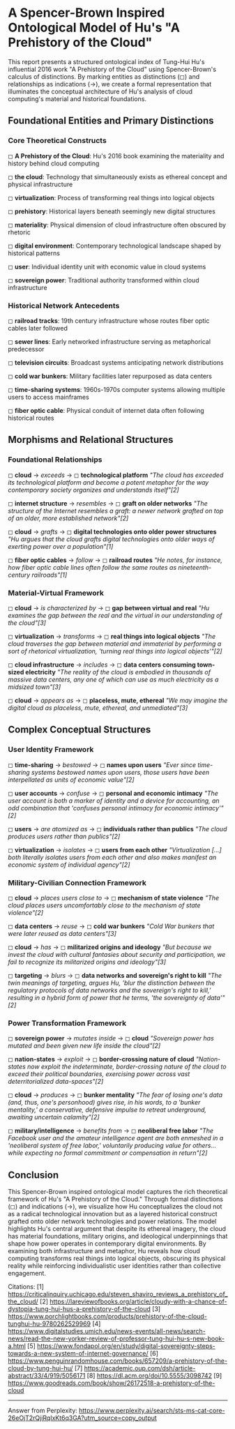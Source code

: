 # A Spencer-Brown Inspired Ontological Model of Hu's "A Prehistory of the Cloud"

This report presents a structured ontological index of Tung-Hui Hu's influential 2016 work "A Prehistory of the Cloud" using Spencer-Brown's calculus of distinctions. By marking entities as distinctions (◻) and relationships as indications (→), we create a formal representation that illuminates the conceptual architecture of Hu's analysis of cloud computing's material and historical foundations.

## Foundational Entities and Primary Distinctions

### Core Theoretical Constructs

◻ **A Prehistory of the Cloud**: Hu's 2016 book examining the materiality and history behind cloud computing

◻ **the cloud**: Technology that simultaneously exists as ethereal concept and physical infrastructure

◻ **virtualization**: Process of transforming real things into logical objects

◻ **prehistory**: Historical layers beneath seemingly new digital structures

◻ **materiality**: Physical dimension of cloud infrastructure often obscured by rhetoric

◻ **digital environment**: Contemporary technological landscape shaped by historical patterns

◻ **user**: Individual identity unit with economic value in cloud systems

◻ **sovereign power**: Traditional authority transformed within cloud infrastructure

### Historical Network Antecedents

◻ **railroad tracks**: 19th century infrastructure whose routes fiber optic cables later followed

◻ **sewer lines**: Early networked infrastructure serving as metaphorical predecessor

◻ **television circuits**: Broadcast systems anticipating network distributions

◻ **cold war bunkers**: Military facilities later repurposed as data centers

◻ **time-sharing systems**: 1960s-1970s computer systems allowing multiple users to access mainframes

◻ **fiber optic cable**: Physical conduit of internet data often following historical routes

## Morphisms and Relational Structures

### Foundational Relationships

◻ **cloud** → *exceeds* → ◻ **technological platform**
   *"The cloud has exceeded its technological platform and become a potent metaphor for the way contemporary society organizes and understands itself"[2]*

◻ **internet structure** → *resembles* → ◻ **graft on older networks**
   *"The structure of the Internet resembles a graft: a newer network grafted on top of an older, more established network"[2]*

◻ **cloud** → *grafts* → ◻ **digital technologies onto older power structures**
   *"Hu argues that the cloud grafts digital technologies onto older ways of exerting power over a population"[1]*

◻ **fiber optic cables** → *follow* → ◻ **railroad routes**
   *"He notes, for instance, how fiber optic cable lines often follow the same routes as nineteenth-century railroads"[1]*

### Material-Virtual Framework

◻ **cloud** → *is characterized by* → ◻ **gap between virtual and real**
   *"Hu examines the gap between the real and the virtual in our understanding of the cloud"[3]*

◻ **virtualization** → *transforms* → ◻ **real things into logical objects**
   *"The cloud traverses the gap between material and immaterial by performing a sort of rhetorical virtualization, 'turning real things into logical objects'"[2]*

◻ **cloud infrastructure** → *includes* → ◻ **data centers consuming town-sized electricity**
   *"The reality of the cloud is embodied in thousands of massive data centers, any one of which can use as much electricity as a midsized town"[3]*

◻ **cloud** → *appears as* → ◻ **placeless, mute, ethereal**
   *"We may imagine the digital cloud as placeless, mute, ethereal, and unmediated"[3]*

## Complex Conceptual Structures

### User Identity Framework

◻ **time-sharing** → *bestowed* → ◻ **names upon users**
   *"Ever since time-sharing systems bestowed names upon users, those users have been interpellated as units of economic value"[2]*

◻ **user accounts** → *confuse* → ◻ **personal and economic intimacy**
   *"The user account is both a marker of identity and a device for accounting, an odd combination that 'confuses personal intimacy for economic intimacy'"[2]*

◻ **users** → *are atomized as* → ◻ **individuals rather than publics**
   *"The cloud produces users rather than publics"[2]*

◻ **virtualization** → *isolates* → ◻ **users from each other**
   *"Virtualization […] both literally isolates users from each other and also makes manifest an economic system of individual agency"[2]*

### Military-Civilian Connection Framework

◻ **cloud** → *places users close to* → ◻ **mechanism of state violence**
   *"The cloud places users uncomfortably close to the mechanism of state violence"[2]*

◻ **data centers** → *reuse* → ◻ **cold war bunkers**
   *"Cold War bunkers that were later reused as data centers"[3]*

◻ **cloud** → *has* → ◻ **militarized origins and ideology**
   *"But because we invest the cloud with cultural fantasies about security and participation, we fail to recognize its militarized origins and ideology"[3]*

◻ **targeting** → *blurs* → ◻ **data networks and sovereign's right to kill**
   *"The twin meanings of targeting, argues Hu, 'blur the distinction between the regulatory protocols of data networks and the sovereign's right to kill,' resulting in a hybrid form of power that he terms, 'the sovereignty of data'"[2]*

### Power Transformation Framework

◻ **sovereign power** → *mutates inside* → ◻ **cloud**
   *"Sovereign power has mutated and been given new life inside the cloud"[2]*

◻ **nation-states** → *exploit* → ◻ **border-crossing nature of cloud**
   *"Nation-states now exploit the indeterminate, border-crossing nature of the cloud to exceed their political boundaries, exercising power across vast deterritorialized data-spaces"[2]*

◻ **cloud** → *produces* → ◻ **bunker mentality**
   *"The fear of losing one's data (and, thus, one's personhood) gives rise, in his words, to a 'bunker mentality,' a conservative, defensive impulse to retreat underground, awaiting uncertain calamity"[2]*

◻ **military/intelligence** → *benefits from* → ◻ **neoliberal free labor**
   *"The Facebook user and the amateur intelligence agent are both enmeshed in a 'neoliberal system of free labor,' voluntarily producing value for others... while expecting no formal commitment or compensation in return"[2]*

## Conclusion

This Spencer-Brown inspired ontological model captures the rich theoretical framework of Hu's "A Prehistory of the Cloud." Through formal distinctions (◻) and indications (→), we visualize how Hu conceptualizes the cloud not as a radical technological innovation but as a layered historical construct grafted onto older network technologies and power relations. The model highlights Hu's central argument that despite its ethereal imagery, the cloud has material foundations, military origins, and ideological underpinnings that shape how power operates in contemporary digital environments. By examining both infrastructure and metaphor, Hu reveals how cloud computing transforms real things into logical objects, obscuring its physical reality while reinforcing individualistic user identities rather than collective engagement.

Citations:
[1] https://criticalinquiry.uchicago.edu/steven_shaviro_reviews_a_prehistory_of_the_cloud/
[2] https://lareviewofbooks.org/article/cloudy-with-a-chance-of-dystopia-tung-hui-hus-a-prehistory-of-the-cloud
[3] https://www.porchlightbooks.com/products/prehistory-of-the-cloud-tunghui-hu-9780262529969
[4] https://www.digitalstudies.umich.edu/news-events/all-news/search-news/read-the-new-yorker-review-of-professor-tung-hui-hu-s-new-book-a.html
[5] https://www.fondapol.org/en/study/digital-sovereignty-steps-towards-a-new-system-of-internet-governance/
[6] https://www.penguinrandomhouse.com/books/657209/a-prehistory-of-the-cloud-by-tung-hui-hu/
[7] https://academic.oup.com/dsh/article-abstract/33/4/919/5056171
[8] https://dl.acm.org/doi/10.5555/3098742
[9] https://www.goodreads.com/book/show/26172518-a-prehistory-of-the-cloud

---
Answer from Perplexity: https://www.perplexity.ai/search/sts-ms-cat-core-26eOjT2rQjiRqIxKt6q3GA?utm_source=copy_output